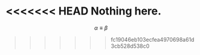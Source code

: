 <<<<<<< HEAD
Nothing here.
=======

$$
\alpha \equiv \beta
$$


>>>>>>> fc19046eb103ecfea4970698a61d3cb528d538c0
